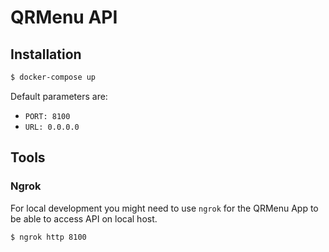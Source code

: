 # QRMenu API

## Installation

```bash
$ docker-compose up
```

Default parameters are:

- `PORT: 8100`
- `URL: 0.0.0.0`

## Tools

### Ngrok

For local development you might need to use `ngrok` for the QRMenu App to be able to access API on local host.

```bash
$ ngrok http 8100
```
